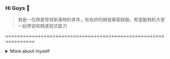 ### Hi Guys 👋

>我是一位熱愛學習新事物的青年，有些許的開發專案經驗。希望能夠和大家一起學習和精進程式能力

================================================================
<details>
<summary>
  More about myself
</summary>
  
## [關於我] (https://www.notion.so/Resume-95900efa1586499fbdf809cc25190a8e?pvs=4)

## Quick overview


#### GitHub stats 
<a href="https://github.com/anuraghazra/github-readme-stats">
  <img align="center" src="https://github-readme-stats.anuraghazra1.vercel.app/api?username=Tung1213&show_icons=true&line_height=27&include_all_commits=true&show_icons=true&theme=radical" alt="My github stats" />
</a>  

#### Most used Languages
[![Top Langs](https://github-readme-stats.vercel.app/api/top-langs/?username=Tung1213)](https://github.com/anuraghazra/github-readme-stats)

## 技術📜

### 基礎web技術

- JavaScript
- HTML, CSS
- Ajax 應用
- jQuery
- Node.js(基礎應用)
- WordPress
  1. 如何架設網站
  2. 現有的css和html導入後端
- PHP
- MySQL
  1. CRUD操作
- MS-SQL
  1. CRUD操作

### 深度學習技術
- PyTorch ([Microsoft Certified](https://www.youracclaim.com/badges/46b260a8-ef2c-41a3-9f61-aa0920eab84a/public_url))


### 基礎爬蟲
- beautifulsoup爬取靜態網頁資料
- selenium爬取動態網頁資料



### 外語能力 🌐

| Language      | Proficiency                                                               |
| ------------- | ------------------------------------------------------------------------- |
| English (duh) | TOEIC 720 ([TOEIC certified](https://drive.google.com/file/d/1eIucfgor3ViXsuhbbEl2ZgvcxbirENKs/view?usp=drive_link))          |
                                                      

### 目前進度 📚

- 提升自己程式能力
- 持續開發深度學習專案

  
================================================================(額外基礎技能)

### 基礎剪輯
- Canva美編
- 剪映剪輯影片、上字幕、特效等

  1. [Notion] (https://www.notion.so/local-d48a7dd7f0da46f8971afb140d94e50b?pvs=4)
  2. [IG] (https://www.instagram.com/fashiongary_12.13)
  3. [TikTOK] (https://www.tiktok.com/@tung.1213)<br>
(作品在我的連結裡唷~~ )



</details>


<!--
**Tung1213/Tung1213** is a ✨ _special_ ✨ repository because its `README.md` (this file) appears on your GitHub profile.

Here are some ideas to get you started:

- 🔭 I’m currently working on ...
- 🌱 I’m currently learning ...
- 👯 I’m looking to collaborate on ...
- 🤔 I’m looking for help with ...
- 💬 Ask me about ...
- 📫 How to reach me: ...
- 😄 Pronouns: ...
- ⚡ Fun fact: ...
-->
